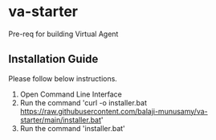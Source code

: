 # va-starter
Pre-req for building Virtual Agent

## Installation Guide

Please follow below instructions.

  1. Open Command Line Interface
  2. Run the command 'curl -o installer.bat https://raw.githubusercontent.com/balaji-munusamy/va-starter/main/installer.bat'
  3. Run the command 'installer.bat'

